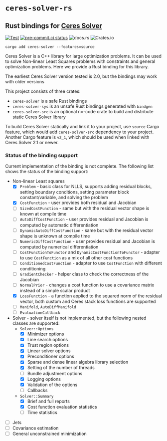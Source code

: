 # `ceres-solver-rs`
## Rust bindings for [Ceres Solver](http://ceres-solver.org)

[![Test](https://github.com/light-curve/ceres-solver-rs/actions/workflows/test.yml/badge.svg)](https://github.com/light-curve/ceres-solver-rs/actions/workflows/test.yml)
[![pre-commit.ci status](https://results.pre-commit.ci/badge/github/light-curve/ceres-solver-rs/master.svg)](https://results.pre-commit.ci/latest/github/light-curve/ceres-solver-rs/master)
![docs.rs](https://img.shields.io/docsrs/ceres-solver)
![Crates.io](https://img.shields.io/crates/v/ceres-solver)

```shell
cargo add ceres-solver --features=source
```

Ceres Solver is a C++ library for large optimization problems.
It can be used to solve Non-linear Least Squares problems with constraints and general optimization problems.
Here we provide a Rust binding for this library.

The earliest Ceres Solver version tested is 2.0, but the bindings may work with older versions

This project consists of three crates:
- `ceres-solver` is a safe Rust bindings
- `ceres-solver-sys` is an unsafe Rust bindings generated with `bindgen`
- `ceres-solver-src` is an optional no-code crate to build and distribute static Ceres Solver library

To build Ceres Solver statically and link it to your project, use `source` Cargo feature, which would add `ceres-solver-src` dependency to your project.
Another Cargo feature is `v2_1`, which should be used when linked with Ceres Solver 2.1 or newer.

### Status of the binding support

Current implementation of the binding is not complete.
The following list shows the status of the binding support:

- Non-linear Least squares
  - [x] `Problem` - basic class for NLLS, supports adding residual blocks, setting boundary conditions, setting parameter block constant/variable, and solving the problem
  - [x] `CostFunction` - user provides both residual and Jacobian
  - [ ] `SizedCostFunction` - same but with the residual vector shape is known at compile time
  - [ ] `AutoDiffCostFunction` - user provides residual and Jacobian is computed by automatic differentiation
  - [ ] `DynamicAutoDiffCostFunction` - same but with the residual vector shape is unknown at compile time
  - [ ] `NumericDiffCostFunction` - user provides residual and Jacobian is computed by numerical differentiation
  - [ ] `CostFunctionToFunctor` and `DynamicCostFunctionToFunctor` - adapter to use `CostFunction` as a mix of all other cost functions
  - [ ] `ConditionedCostFunction` - adapter to use `CostFunction` with different conditioning
  - [ ] `GradientChecker` - helper class to check the correctness of the Jacobian
  - [ ] `NormalPrior` - changes a cost function to use a covariance matrix instead of a simple scalar product
  - [x] `LossFunction` - a function applied to the squared norm of the residual vector, both custom and Ceres stack loss functions are supported
  - [ ] `Manifold`, `AutoDiffManifold`
  - [ ] `EvaluationCallback`
- Solver - solver itself is not implemented, but the following nested classes are supported:
  - `Solver::Options`
    - [x] Minimizer options
    - [x] Line search options
    - [x] Trust region options
    - [x] Linear solver options
    - [x] Preconditioner options
    - [x] Sparse and dense linear algebra library selection
    - [x] Setting of the number of threads
    - [ ] Bundle adjustment options
    - [x] Logging options
    - [x] Validation of the options
    - [ ] Callbacks
  - `Solver::Summary`
    - [x] Brief and full reports
    - [x] Cost function evaluation statistics
    - [ ] Time statistics
- [ ] Jets
- [ ] Covariance estimation
- [ ] General unconstrained minimization
